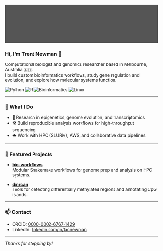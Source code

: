 <!-- Banner image -->
<p align="center">
  <img src="./assets/banner2.jpg" alt="banner" style="max-width: 100%;">
</p>

<!-- Intro -->
### Hi, I'm Trent Newman 👋  
Computational biologist and genomics researcher based in Melbourne, Australia 🇦🇺.  
I build custom bioinformatics workflows, study gene regulation and evolution, and explore how molecular systems function.

<!-- Badges -->
<p>
  <img alt="Python" src="https://img.shields.io/badge/code-python-blue">
  <img alt="R" src="https://img.shields.io/badge/code-R-lightgrey">
  <img alt="Bioinformatics" src="https://img.shields.io/badge/focus-genomics-green">
  <img alt="Linux" src="https://img.shields.io/badge/platform-linux-blueviolet">
</p>

---

### 🔬 What I Do

- 🧬 Research in epigenetics, genome evolution, and transcriptomics
- 🛠️ Build reproducible analysis workflows for high-throughput sequencing
- ☁️ Work with HPC (SLURM), AWS, and collaborative data pipelines

---

### 🔧 Featured Projects

- **[bio-workflows](https://github.com/trentnewman/bio-workflows)**  
  Modular Snakemake workflows for genome prep and analysis on HPC systems.

- **[dmrcan](https://github.com/trentnewman/dmrcan)**  
  Tools for detecting differentially methylated regions and annotating CpG islands.

---

### 📫 Contact

- ORCID: [0000-0002-6767-1429](https://orcid.org/0000-0002-6767-1429)  
- LinkedIn: [linkedin.com/in/tacnewman](https://www.linkedin.com/in/tacnewman)

---

_Thanks for stopping by!_

